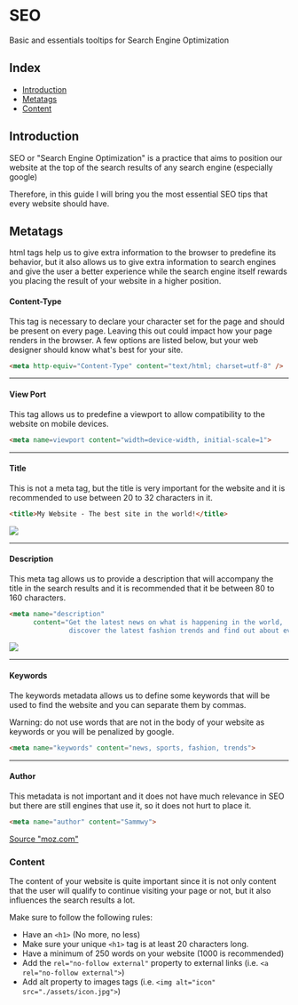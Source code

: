 # SEO
Basic and essentials tooltips for Search Engine Optimization

## Index
- [Introduction](#introduction)
- [Metatags](#metatags)
- [Content](#content)

## Introduction
SEO or "Search Engine Optimization" is a practice that aims to position our website at the top of the search results of any search engine (especially google)  
  
Therefore, in this guide I will bring you the most essential SEO tips that every website should have.  

## Metatags
html <META> tags help us to give extra information to the browser to predefine its behavior, but it also allows us to give extra information to search engines and give the user a better experience while the search engine itself rewards you placing the result of your website in a higher position.  
  
#### Content-Type
This tag is necessary to declare your character set for the page and should be present on every page. Leaving this out could impact how your page renders in the browser. A few options are listed below, but your web designer should know what's best for your site.   
```html
<meta http-equiv="Content-Type" content="text/html; charset=utf-8" />
```

<hr>

#### View Port
This tag allows us to predefine a viewport to allow compatibility to the website on mobile devices.  
```html
<meta name=viewport content="width=device-width, initial-scale=1">
```

<hr>

#### Title
This is not a meta tag, but the title is very important for the website and it is recommended to use between 20 to 32 characters in it.  
```html
<title>My Website - The best site in the world!</title>
```
<img src="https://i.imgur.com/3Gq4CTR.png">

<hr>

#### Description
This meta tag allows us to provide a description that will accompany the title in the search results and it is recommended that it be between 80 to 160 characters.  
```html
<meta name="description" 
      content="Get the latest news on what is happening in the world, 
               discover the latest fashion trends and find out about everything in the world of sports.">
```
<img src="https://i.imgur.com/G7XfFJQ.png">

<hr>

#### Keywords
The keywords metadata allows us to define some keywords that will be used to find the website and you can separate them by commas.  
  
Warning: do not use words that are not in the body of your website as keywords or you will be penalized by google.  
```html
<meta name="keywords" content="news, sports, fashion, trends">
```

<hr>

#### Author
This metadata is not important and it does not have much relevance in SEO but there are still engines that use it, so it does not hurt to place it.
```html
<meta name="author" content="Sammwy">
```
[Source "moz.com"](https://moz.com/learn/seo/)

### Content
The content of your website is quite important since it is not only content that the user will qualify to continue visiting your page or not, but it also influences the search results a lot.  

Make sure to follow the following rules:  
- Have an `<h1>` (No more, no less)  
- Make sure your unique `<h1>` tag is at least 20 characters long.  
- Have a minimum of 250 words on your website (1000 is recommended)  
- Add the `rel="no-follow external"` property to external links (i.e. `<a rel="no-follow external">`)  
- Add alt property to images tags (i.e. `<img alt="icon" src="./assets/icon.jpg">`)  

